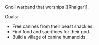 Gnoll warband that worships [[Rhalgar]].

Goals:
- Free canines from their beast shackles.
- Find food and sacrifices for their god.
- Build a village of canine humanoids.